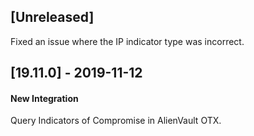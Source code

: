 ## [Unreleased]
Fixed an issue where the IP indicator type was incorrect.  

## [19.11.0] - 2019-11-12
#### New Integration
Query Indicators of Compromise in AlienVault OTX.
